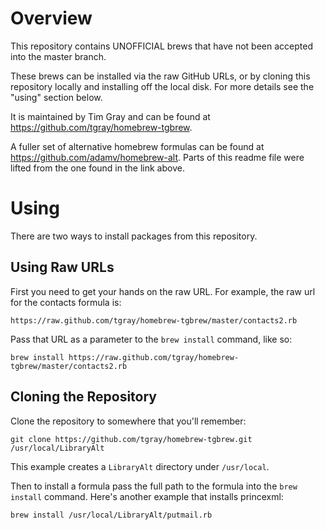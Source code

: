 # Overview

This repository contains UNOFFICIAL brews that have not been accepted
into the master branch.

These brews can be installed via the raw GitHub URLs, or by cloning this
repository locally and installing off the local disk. For more details
see the "using" section below.

It is maintained by Tim Gray and can be found at
<https://github.com/tgray/homebrew-tgbrew>.

A fuller set of alternative homebrew formulas can be found at
<https://github.com/adamv/homebrew-alt>.  Parts of this readme file were
lifted from the one found in the link above.

# Using

There are two ways to install packages from this repository.

## Using Raw URLs

First you need to get your hands on the raw URL. For example, the raw url for
the contacts formula is:

`https://raw.github.com/tgray/homebrew-tgbrew/master/contacts2.rb`


Pass that URL as a parameter to the `brew install` command, like so:

`brew install https://raw.github.com/tgray/homebrew-tgbrew/master/contacts2.rb`

## Cloning the Repository

Clone the repository to somewhere that you'll remember:

`git clone https://github.com/tgray/homebrew-tgbrew.git /usr/local/LibraryAlt`

This example creates a `LibraryAlt` directory under `/usr/local`.

Then to install a formula pass the full path to the formula into the
`brew install` command. Here's another example that installs princexml:

`brew install /usr/local/LibraryAlt/putmail.rb`
